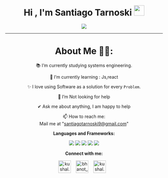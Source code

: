 <h1 align="center">Hi , I'm Santiago Tarnoski <img src="https://media.giphy.com/media/hvRJCLFzcasrR4ia7z/giphy.gif" width="33"></h1>
<p align="center">

<p align="center">
  <a href="https://github.com/CodeWhiteWeb/CodeWhiteWeb"><img src="https://readme-typing-svg.herokuapp.com?color=%2336BCF7&center=true&vCenter=true&lines=Hi+%2C+welcome+to+my+Github+page;I+am+a+High+school+student;Web+Dev"></a>
</p>

---
<div align="center">

# About Me 👊🏼:
📚 I’m currently studying systems engineering.
  
🌱 I’m currently learning : Js,react

  ✨ I love using Software as a solution for every `Problem`.

  🤔 I’m Not looking for help

  ✔ Ask me about anything, I am happy to help

  📫 How to reach me:  
  Mail me at "santiagotarnoski9@gmail.com" 
  
**Languages and Frameworks:**
<p align="center">
  <img src="https://img.shields.io/badge/HTML5-E34F26?style=for-the-badge&logo=html5&logoColor=white">
  <img src="https://img.shields.io/badge/JavaScript-F7DF1E?style=for-the-badge&logo=javascript&logoColor=black">
  <img src="https://img.shields.io/badge/Notion-000000?style=for-the-badge&logo=notion&logoColor=white">
  <img src="https://img.shields.io/badge/python-3670A0?style=for-the-badge&logo=python&logoColor=ffdd54">
  <img src= "https://img.shields.io/badge/-Arduino-00979D?style=for-the-badge&logo=Arduino&logoColor=white">
</p>

**Connect with me:**
<p align="center">
  <a href="https://www.instagram.com/santiagotarnoski/" target="blank"><img align="center" src="https://cdn.jsdelivr.net/npm/simple-icons@3.0.1/icons/instagram.svg" alt="kushal.bhanot" height="40" width="40" /></a> &nbsp;&nbsp;
  <a href="https://https://x.com/santitarnoski_" target="blank"><img align="center" src="https://cdn.jsdelivr.net/npm/simple-icons@3.0.1/icons/twitter.svg" alt="bhanot_kushal" height="40" width="40" /></a> &nbsp;&nbsp;
  <a href="https://open.spotify.com/user/arrampasero?si=-McUZw0zTj-a8SvbVe1qZA" target="blank"><img align="center" src="https://cdn.jsdelivr.net/npm/simple-icons@3.0.1/icons/spotify.svg" alt="kushal.bhanot.98" height="40" width="40" /></a>
  &nbsp;&nbsp;
</p>
